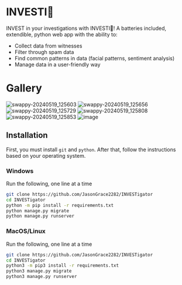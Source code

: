 # INVESTI🐊
INVEST in your investigations with INVESTI🐊! A batteries included, extendible, python
web app with the ability to:
* Collect data from witnesses
* Filter through spam data
* Find common patterns in data (facial patterns, sentiment analysis)
* Manage data in a user-friendly way

# Gallery
![swappy-20240519_125603](https://github.com/JasonGrace2282/INVESTigator/assets/63871606/8686dd3a-acb3-4902-aaf6-957374d6f56b)
![swappy-20240519_125656](https://github.com/JasonGrace2282/INVESTigator/assets/63871606/87bf63b9-e43e-410d-a298-bc7dd3230d98)
![swappy-20240519_125729](https://github.com/JasonGrace2282/INVESTigator/assets/63871606/4995e4a8-0dd8-4017-8b27-1d68df5318d4)
![swappy-20240519_125808](https://github.com/JasonGrace2282/INVESTigator/assets/63871606/c631fd4b-f3f5-4be2-ae87-96de855abb39)
![swappy-20240519_125853](https://github.com/JasonGrace2282/INVESTigator/assets/63871606/0f3c1437-8baf-447d-9a1b-5c0d6fba8d33)
![image](https://github.com/JasonGrace2282/INVESTigator/assets/110117391/0e00992d-1673-449e-8f60-c34f72d67778)




## Installation
First, you must install `git` and `python`. After that, follow the instructions
based on your operating system.

### Windows
Run the following, one line at a time
```bash
git clone https://github.com/JasonGrace2282/INVESTigator
cd INVESTigator
python -m pip install -r requirements.txt
python manage.py migrate
python manage.py runserver
```

### MacOS/Linux
Run the following, one line at a time
```bash
git clone https://github.com/JasonGrace2282/INVESTigator
cd INVESTigator
python3 -m pip3 install -r requirements.txt
python3 manage.py migrate
python3 manage.py runserver
```
